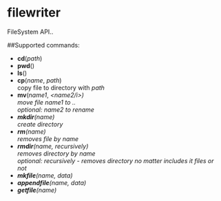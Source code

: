 filewriter
==========

FileSystem API..

##Supported commands:
- <b>cd</b>(<i>path</i>)
- <b>pwd</b>()
- <b>ls</b>()
- <b>cp</b>(<i>name</i>, <i>path</i>) <br/>
  copy file to directory with <i>path</i>
- <b>mv</b>(<i>name1</i>, <i><name2/i>) <br/>
  move file <i>name1</i> to .. <br/>
  optional: <i>name2</i> to rename
- <b>mkdir</b>(<i>name</i>) <br/>
  create directory
- <b>rm</b>(<i>name</i>) <br/>
  removes file by name
- <b>rmdir</b>(<i>name</i>, <i>recursively</i>) <br/>
  removes directory by name <br/>
  optional: recursively - removes directory no matter includes it files or not
- <b>mkfile</b>(<i>name</i>, <i>data</i>)
- <b>appendfile</b>(<i>name</i>, <i>data</i>)
- <b>getfile</b>(<i>name</i>)
